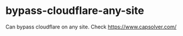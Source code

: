 # bypass-cloudflare-any-site
Can bypass cloudflare on any site. Check https://www.capsolver.com/ 











  